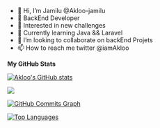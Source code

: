 - 👋 Hi, I’m Jamilu @Akloo-jamilu
- 🔗 BackEnd Developer
- 👀 Interested in new challenges 
- 🌱 Currently learning Java && Laravel 
- 💞️ I’m looking to collaborate on backEnd Projets
- 📫 How to reach me twitter @iamAkloo

<b>My GitHub Stats</b>

<a href="http://www.github.com/Akloo-jamilu"><img src="https://github-readme-stats.vercel.app/api?username=Akloo-jamilu&show_icons=true&hide=&count_private=true&title_color=14b8a6&text_color=ffffff&icon_color=ec4899&bg_color=1c1917&hide_border=true&show_icons=true" alt="Akloo's GitHub stats" /></a>

<a href="http://www.github.com/Akloo-jamilu"><img src="https://github-readme-streak-stats.herokuapp.com/?user=Akloo-jamilu&stroke=ffffff&background=1c1917&ring=14b8a6&fire=14b8a6&currStreakNum=ffffff&currStreakLabel=14b8a6&sideNums=ffffff&sideLabels=ffffff&dates=ffffff&hide_border=true" /></a>

<a href="http://www.github.com/Akloo-jamilu"><img src="https://activity-graph.herokuapp.com/graph?username=Akloo-jamilu&bg_color=1c1917&color=ffffff&line=ec4899&point=ffffff&area_color=1c1917&area=true&hide_border=true&custom_title=GitHub%20Commits%20Graph" alt="GitHub Commits Graph" /></a>

<a href="https://github.com/Akloo-jamilu" align="left"><img src="https://github-readme-stats.vercel.app/api/top-langs/?username=Akloo-jamilu&langs_count=10&title_color=14b8a6&text_color=ffffff&icon_color=ec4899&bg_color=1c1917&hide_border=true&locale=en&custom_title=Top%20%Languages" alt="Top Languages" /></a>

